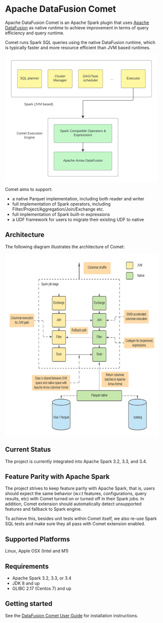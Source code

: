 <!--
Licensed to the Apache Software Foundation (ASF) under one
or more contributor license agreements.  See the NOTICE file
distributed with this work for additional information
regarding copyright ownership.  The ASF licenses this file
to you under the Apache License, Version 2.0 (the
"License"); you may not use this file except in compliance
with the License.  You may obtain a copy of the License at

  http://www.apache.org/licenses/LICENSE-2.0

Unless required by applicable law or agreed to in writing,
software distributed under the License is distributed on an
"AS IS" BASIS, WITHOUT WARRANTIES OR CONDITIONS OF ANY
KIND, either express or implied.  See the License for the
specific language governing permissions and limitations
under the License.
-->

# Apache DataFusion Comet

Apache DataFusion Comet is an Apache Spark plugin that uses [Apache DataFusion](https://datafusion.apache.org/)
as native runtime to achieve improvement in terms of query efficiency and query runtime.

Comet runs Spark SQL queries using the native DataFusion runtime, which is
typically faster and more resource efficient than JVM based runtimes.

<a href="docs/source/_static/images/comet-overview.png"><img src="docs/source/_static/images/comet-system-diagram.png" align="center" width="500" ></a>

Comet aims to support:

- a native Parquet implementation, including both reader and writer
- full implementation of Spark operators, including
  Filter/Project/Aggregation/Join/Exchange etc.
- full implementation of Spark built-in expressions
- a UDF framework for users to migrate their existing UDF to native

## Architecture

The following diagram illustrates the architecture of Comet:

<a href="docs/source/_static/images/comet-overview.png"><img src="docs/source/_static/images/comet-overview.png" align="center" height="600" width="750" ></a>

## Current Status

The project is currently integrated into Apache Spark 3.2, 3.3, and 3.4.

## Feature Parity with Apache Spark

The project strives to keep feature parity with Apache Spark, that is,
users should expect the same behavior (w.r.t features, configurations,
query results, etc) with Comet turned on or turned off in their Spark
jobs. In addition, Comet extension should automatically detect unsupported
features and fallback to Spark engine.

To achieve this, besides unit tests within Comet itself, we also re-use
Spark SQL tests and make sure they all pass with Comet extension
enabled.

## Supported Platforms

Linux, Apple OSX (Intel and M1)

## Requirements

- Apache Spark 3.2, 3.3, or 3.4
- JDK 8 and up
- GLIBC 2.17 (Centos 7) and up

## Getting started

See the [DataFusion Comet User Guide](https://datafusion.apache.org/comet/user-guide/) for installation instructions.
